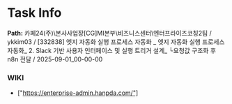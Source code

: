 # Task Info

**Path:** 카페24(주)\본사사업장\[CG]MI본부\비즈니스센터\엔터프라이즈코칭2팀 / ykkim03 / [332838] 엣지 자동화 실행 프로세스 자동화 _ 엣지 자동화 실행 프로세스 자동화_ 2. Slack 기반 사용자 인터페이스 및 실행 트리거 설계_ └요청값 구조화 후 n8n 전달 / 2025-09-01_00-00-00

### WIKI
- ["https://enterprise-admin.hanpda.com/"]

